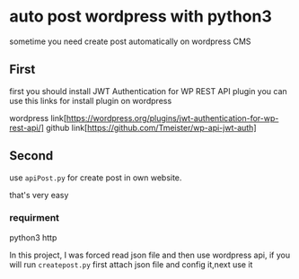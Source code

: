 # auto post wordpress with python3

sometime you need create post automatically on wordpress CMS

## First
first you should install JWT Authentication for WP REST API plugin
you can use this links for install plugin on wordpress

wordpress link[https://wordpress.org/plugins/jwt-authentication-for-wp-rest-api/]
github link[https://github.com/Tmeister/wp-api-jwt-auth]


## Second
use `apiPost.py` for create post in own website.

that's very easy


### requirment

python3
http


In this project, I was forced read json file and then use wordpress api, if  you will run `createpost.py` first attach json file and config it,next use it

